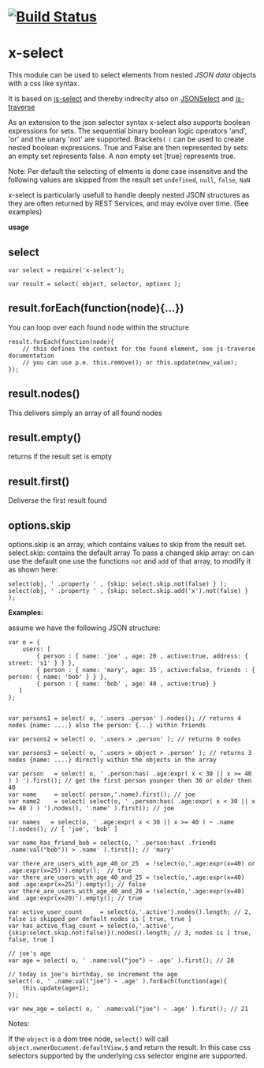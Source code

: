 [![Build Status](https://travis-ci.org/x-component/x-select.png?v0.0.2)](https://travis-ci.org/x-component/x-select)
=======================================================================================================



x-select
========

This module can be used to select elements from nested *JSON data* objects with a css like syntax.

It is based on [js-select](https://github.com/harthur/js-select) and thereby indreclty also on [JSONSelect](http://jsonselect.org/) and [js-traverse](https://github.com/substack/js-traverse)

As an extension to the json selector syntax x-select also supports
boolean expressions for sets. The sequential binary boolean logic operators 'and', 'or' and the unary 'not' are supported. Brackets`(` `)` can be used to create nested boolean expressions.  True and False are then represented by sets:
an empty set represents false. A non empty set [true] represents true.


Note: Per default the selecting of elments is done case insensitve and the following values are skipped from the result set `undefined`, `null`, `false`, `NaN`

x-select is particularly usefull to handle deeply nested JSON structures as they are often returned by REST Services, and may evolve over time. (See examples)


**usage**

select
------

    var select = require('x-select');

    var result = select( object, selector, options );



result.forEach(function(node){...})
------------------------------------

You can loop over each found node within the structure

    result.forEach(function(node){
        // this defines the context for the found element, see js-traverse documentation
        // you can use p.e. this.remove(); or this.update(new_value);
    });


result.nodes()
--------------
This delivers simply an array of all found nodes


result.empty()
--------------
returns if the result set is empty


result.first()
-------------
Deliverse the first result found


options.skip
------------

options.skip is an array, which contains values to skip from the result set.
select.skip: contains the default array
To pass a changed skip array: on can use the default one use the functions `not` and `add` of that array, to modify it as shown
here:

    select(obj, ' .property ' , {skip: select.skip.not(false) } );
    select(obj, ' .property ' , {skip: select.skip.add('x').not(false) } );



**Examples:**

assume we have the following JSON structure:

    var o = {
        users: [
            { person : { name: 'joe' , age: 20 , active:true, address: { street: 's1' } } },
            { person : { name: 'mary', age: 35 , active:false, friends : { person: { name: 'bob' } } },
            { person : { name: 'bob' , age: 40 , active:true} }
       ]
    };


    var persons1 = select( o, '.users .person' ).nodes(); // returns 4 nodes {name: ....} also the person: {...} within friends

    var persons2 = select( o, '.users > .person' ); // returns 0 nodes

    var persons3 = select( o, '.users > object > .person' ); // returns 3 nodes {name: ....} directly within the objects in the array

    var person   = select( o, ' .person:has( .age:expr( x < 30 || x >= 40 ) ) ').first(); // get the first person younger then 30 or older then 40
    var name     = select( person,'.name).first(); // joe
    var name2    = select( select(o, ' .person:has( .age:expr( x < 30 || x >= 40 ) ) ').nodes(), '.name' ).first(); // joe

    var names   = select(o, ' .age:expr( x < 30 || x >= 40 ) ~ .name ').nodes(); // [ 'joe', 'bob' ]

    var name_has_friend_bob = select(o, ' .person:has( .friends .name:val("bob")) > .name' ).first(); // 'mary'

    var there_are_users_with_age_40_or_25  = !select(o,'.age:expr(x=40) or .age:expr(x=25)').empty();  // true
    var there_are_users_with_age_40_and_25 = !select(o,'.age:expr(x=40) and .age:expr(x=25)').empty(); // false
    var there_are_users_with_age_40_and_20 = !select(o,'.age:expr(x=40) and .age:expr(x=20)').empty(); // true

    var active_user_count     = select(o,'.active').nodes().length; // 2, false is skipped per default nodes is [ true, true ]
    var has_active_flag_count = select(o,'.active',{skip:select.skip.not(false)}).nodes().length; // 3, nodes is [ true, false, true ]

    // joe's age
    var age = select( o, ' .name:val("joe") ~ .age' ).first(); // 20

    // today is joe's birthday, so increment the age
    select( o, ' .name:val("joe") ~ .age' ).forEach(function(age){
        this.update(age+1);
    });

    var new_age = select( o, ' .name:val("joe") ~ .age' ).first(); // 21



Notes:

If the `object` is a dom tree node, `select()` will call `object.ownerDocument.defaultView.$` and return the result. In this case css selectors supported by
the underlying css selector engine are supported.
